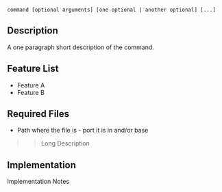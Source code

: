 <a href='Hidden comment: 
type: command
author: heliocentric
name: jailer
programming-language: sh
svnid: $Id$
svnauthor: $Author$
svnrevision: $Revision$
'></a>

`command [optional arguments] [one optional | another optional] [...]`


## Description ##

A one paragraph short description of the command.

## Feature List ##

  * Feature A
  * Feature B

## Required Files ##

  * Path where the file is - port it is in and/or base
> > Long Description

## Implementation ##

Implementation Notes